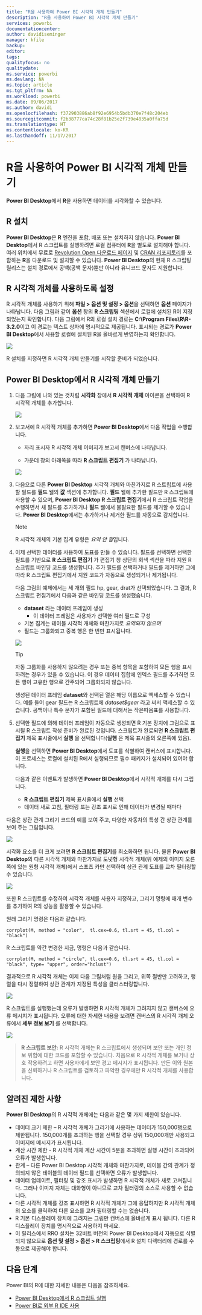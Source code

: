 ```yaml
---
title: "R을 사용하여 Power BI 시각적 개체 만들기"
description: "R을 사용하여 Power BI 시각적 개체 만들기"
services: powerbi
documentationcenter: 
author: davidiseminger
manager: kfile
backup: 
editor: 
tags: 
qualityfocus: no
qualitydate: 
ms.service: powerbi
ms.devlang: NA
ms.topic: article
ms.tgt_pltfrm: NA
ms.workload: powerbi
ms.date: 09/06/2017
ms.author: davidi
ms.openlocfilehash: f372903886ab8f92e6954b5bdb370e7f48c204eb
ms.sourcegitcommit: f2b38777ca74c28f81b25e2f739e4835a0ffa75d
ms.translationtype: HT
ms.contentlocale: ko-KR
ms.lasthandoff: 11/17/2017
---
```

# <a name="create-power-bi-visuals-using-r"></a>R을 사용하여 Power BI 시각적 개체 만들기
**Power BI Desktop**에서 **R**을 사용하면 데이터를 시각화할 수 있습니다.

## <a name="install-r"></a>R 설치
**Power BI Desktop**은 **R** 엔진을 포함, 배포 또는 설치하지 않습니다. **Power BI Desktop**에서 R 스크립트를 실행하려면 로컬 컴퓨터에 **R**을 별도로 설치해야 합니다. 여러 위치에서 무료로 [Revolution Open 다운로드 페이지](https://mran.revolutionanalytics.com/download/) 및 [CRAN 리포지토리](https://cran.r-project.org/bin/windows/base/)를 포함하는 **R**을 다운로드 및 설치할 수 있습니다. **Power BI Desktop**의 현재 R 스크립팅 릴리스는 설치 경로에서 공백(공백 문자)뿐만 아니라 유니코드 문자도 지원합니다.

## <a name="enable-r-visuals"></a>R 시각적 개체를 사용하도록 설정
R 시각적 개체를 사용하기 위해 **파일 > 옵션 및 설정 > 옵션**을 선택하면 **옵션** 페이지가 나타납니다. 다음 그림과 같이 **옵션** 창의 **R 스크립팅** 섹션에서 로컬에 설치된 R이 지정되었는지 확인합니다. 다음 그림에서 R의 로컬 설치 경로는 **C:\Program Files\R\R-3.2.0**이고 이 경로는 텍스트 상자에 명시적으로 제공됩니다. 표시되는 경로가 **Power BI Desktop**에서 사용할 로컬에 설치된 R을 올바르게 반영하는지 확인합니다.
   
   ![](media/desktop-r-visuals/r-visuals-2.png)

R 설치를 지정하면 R 시각적 개체 만들기를 시작할 준비가 되었습니다.

## <a name="create-r-visuals-in-power-bi-desktop"></a>Power BI Desktop에서 R 시각적 개체 만들기
1. 다음 그림에 나와 있는 것처럼 **시각화** 창에서 **R 시각적 개체** 아이콘을 선택하여 R 시각적 개체를 추가합니다.
   
   ![](media/desktop-r-visuals/r-visuals-3.png)
2. 보고서에 R 시각적 개체를 추가하면 **Power BI Desktop**에서 다음 작업을 수행합니다.
   
   - 자리 표시자 R 시각적 개체 이미지가 보고서 캔버스에 나타납니다.
   
   - 가운데 창의 아래쪽을 따라 **R 스크립트 편집기** 가 나타납니다.
   
   ![](media/desktop-r-visuals/r-visuals-4.png)
3. 다음으로 다른 **Power BI Desktop** 시각적 개체와 마찬가지로 R 스트립트에 사용할 필드를 **필드** 웰의 **값** 섹션에 추가합니다. **필드** 웰에 추가한 필드만 R 스크립트에 사용할 수 있으며, **Power BI Desktop R 스크립트 편집기**에서 R 스크립트 작업을 수행하면서 새 필드를 추가하거나 **필드** 웰에서 불필요한 필드를 제거할 수 있습니다. **Power BI Desktop**에서는 추가하거나 제거한 필드를 자동으로 감지합니다.
   
   > [!NOTE]
   > R 시각적 개체의 기본 집계 유형은 *요약 안 함*입니다.
   > 
   > 
   
1. 이제 선택한 데이터를 사용하여 도표를 만들 수 있습니다. 필드를 선택하면 선택한 필드를 기반으로 **R 스크립트 편집기** 가 편집기 창 상단의 회색 섹션을 따라 지원 R 스크립트 바인딩 코드를 생성합니다. 추가 필드를 선택하거나 필드를 제거하면 그에 따라 R 스크립트 편집기에서 지원 코드가 자동으로 생성되거나 제거됩니다.
   
   다음 그림의 예제에서는 세 개의 필드 hp, gear, drat가 선택되었습니다. 그 결과, R 스크립트 편집기에서 다음과 같은 바인딩 코드를 생성했습니다.
   
   * **dataset** 라는 데이터 프레임이 생성
     * 이 데이터 프레임은 사용자가 선택한 여러 필드로 구성
   * 기본 집계는 테이블 시각적 개체와 마찬가지로 *요약되지 않으며*
   * 필드는 그룹화되고 중복 행은 한 번만 표시됩니다.
   
   ![](media/desktop-r-visuals/r-visuals-5.png)
   
   > [!TIP]
   > 자동 그룹화를 사용하지 않으려는 경우 또는 중복 항목을 포함하여 모든 행을 표시하려는 경우가 있을 수 있습니다. 이 경우 데이터 집합에 인덱스 필드를 추가하면 모든 행이 고유한 행으로 간주되어 그룹화되지 않습니다.
   > 
   > 
   
   생성된 데이터 프레임 **dataset**와 선택된 열은 해당 이름으로 액세스할 수 있습니다. 예를 들어 gear 필드는 R 스크립트에 *dataset$gear* 라고 써서 액세스할 수 있습니다. 공백이나 특수 문자가 포함된 필드에 대해서는 작은따옴표를 사용합니다.
2. 선택한 필드에 의해 데이터 프레임이 자동으로 생성되면 R 기본 장치에 그림으로 표시될 R 스크립트 작성 준비가 완료된 것입니다. 스크립트가 완료되면 **R 스크립트 편집기** 제목 표시줄에서 **실행** 을 선택합니다(**실행** 은 제목 표시줄의 오른쪽에 있음).
   
    **실행**을 선택하면 **Power BI Desktop**에서 도표를 식별하여 캔버스에 표시합니다.
   이 프로세스는 로컬에 설치된 R에서 실행되므로 필수 패키지가 설치되어 있어야 합니다.
   
   다음과 같은 이벤트가 발생하면 **Power BI Desktop**에서 시각적 개체를 다시 그립니다.
   
   * **R 스크립트 편집기** 제목 표시줄에서 **실행** 선택
   * 데이터 새로 고침, 필터링 또는 강조 표시로 인해 데이터가 변경될 때마다

다음은 상관 관계 그리기 코드의 예를 보여 주고, 다양한 자동차의 특성 간 상관 관계를 보여 주는 그림입니다.

![](media/desktop-r-visuals/r-visuals-6.png)

시각화 요소를 더 크게 보려면 **R 스크립트 편집기**를 최소화하면 됩니다. 물론 **Power BI Desktop**의 다른 시각적 개체와 마찬가지로 도넛형 시각적 개체(위 예제의 이미지 오른쪽에 있는 원형 시각적 개체)에서 스포츠 카만 선택하여 상관 관계 도표를 교차 필터링할 수 있습니다.

![](media/desktop-r-visuals/r-visuals-7.png)

또한 R 스크립트를 수정하여 시각적 개체를 사용자 지정하고, 그리기 명령에 매개 변수를 추가하여 R의 성능을 활용할 수 있습니다.

원래 그리기 명령은 다음과 같습니다.

    corrplot(M, method = "color",  tl.cex=0.6, tl.srt = 45, tl.col = "black")

R 스크립트를 약간 변경한 지금, 명령은 다음과 같습니다.

    corrplot(M, method = "circle", tl.cex=0.6, tl.srt = 45, tl.col = "black", type= "upper", order="hclust")

결과적으로 R 시각적 개체는 이제 다음 그림처럼 원을 그리고, 위쪽 절반만 고려하고, 행렬을 다시 정렬하여 상관 관계가 지정된 특성을 클러스터링합니다.

![](media/desktop-r-visuals/r-visuals-8.png)

R 스크립트를 실행했는데 오류가 발생하면 R 시각적 개체가 그려지지 않고 캔버스에 오류 메시지가 표시됩니다. 오류에 대한 자세한 내용을 보려면 캔버스의 R 시각적 개체 오류에서 **세부 정보 보기** 를 선택합니다.

![](media/desktop-r-visuals/r-visuals-9.png)

> **R 스크립트 보안:** R 시각적 개체는 R 스크립트에서 생성되며 보안 또는 개인 정보 위험에 대한 코드를 포함할 수 있습니다. 처음으로 R 시각적 개체를 보거나 상호 작용하려고 하면 사용자에게 보안 경고 메시지가 표시됩니다. 만든 이와 원본을 신뢰하거나 R 스크립트를 검토하고 파악한 경우에만 R 시각적 개체를 사용합니다.
> 
> 

## <a name="known-limitations"></a>알려진 제한 사항
**Power BI Desktop**의 R 시각적 개체에는 다음과 같은 몇 가지 제한이 있습니다.

* 데이터 크기 제한 – R 시각적 개체가 그리기에 사용하는 데이터가 150,000행으로 제한됩니다. 150,000개를 초과하는 행을 선택할 경우 상위 150,000개만 사용되고 이미지에 메시지가 표시됩니다.
* 계산 시간 제한 - R 시각적 개체 계산 시간이 5분을 초과하면 실행 시간이 초과되어 오류가 발생합니다.
* 관계 – 다른 Power BI Desktop 시각적 개체와 마찬가지로, 테이블 간의 관계가 정의되지 않은 테이블의 데이터 필드를 선택하면 오류가 발생합니다.
* 데이터 업데이트, 필터링 및 강조 표시가 발생하면 R 시각적 개체가 새로 고쳐집니다. 그러나 이미지 자체는 대화형이 아니므로 교차 필터링의 소스로 사용할 수 없습니다.
* 다른 시각적 개체를 강조 표시하면 R 시각적 개체가 그에 응답하지만 R 시각적 개체의 요소를 클릭하여 다른 요소를 교차 필터링할 수는 없습니다.
* R 기본 디스플레이 장치에 그려지는 그림만 캔버스에 올바르게 표시 됩니다. 다른 R 디스플레이 장치를 명시적으로 사용하지 마세요.
* 이 릴리스에서 RRO 설치는 32비트 버전의 Power BI Desktop에서 자동으로 식별되지 않으므로 **옵션 및 설정 > 옵션 > R 스크립팅**에서 R 설치 디렉터리에 경로를 수동으로 제공해야 합니다.

## <a name="next-steps"></a>다음 단계
Power BI의 R에 대한 자세한 내용은 다음을 참조하세요.

* [Power BI Desktop에서 R 스크립트 실행](desktop-r-scripts.md)
* [Power BI로 외부 R IDE 사용](desktop-r-ide.md)

